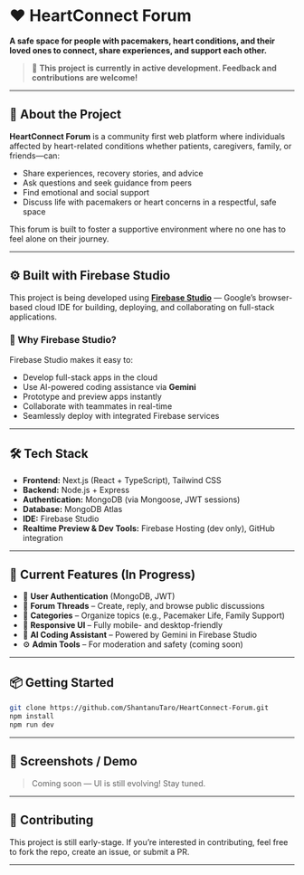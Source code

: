 # ❤️ HeartConnect Forum

**A safe space for people with pacemakers, heart conditions, and their loved ones to connect, share experiences, and support each other.**

> 🚧 **This project is currently in active development. Feedback and contributions are welcome!**

---

## 🧠 About the Project

**HeartConnect Forum** is a community first web platform where individuals affected by heart-related conditions whether patients, caregivers, family, or friends—can:

* Share experiences, recovery stories, and advice
* Ask questions and seek guidance from peers
* Find emotional and social support
* Discuss life with pacemakers or heart concerns in a respectful, safe space

This forum is built to foster a supportive environment where no one has to feel alone on their journey.

---

## ⚙️ Built with Firebase Studio

This project is being developed using **[Firebase Studio](https://firebase.google.com/products/firebase-studio)** — Google’s browser-based cloud IDE for building, deploying, and collaborating on full-stack applications.

### 🌟 Why Firebase Studio?

Firebase Studio makes it easy to:

* Develop full-stack apps in the cloud
* Use AI-powered coding assistance via **Gemini**
* Prototype and preview apps instantly
* Collaborate with teammates in real-time
* Seamlessly deploy with integrated Firebase services

---

## 🛠 Tech Stack

* **Frontend:** Next.js (React + TypeScript), Tailwind CSS
* **Backend:** Node.js + Express
* **Authentication:** MongoDB (via Mongoose, JWT sessions)
* **Database:** MongoDB Atlas
* **IDE:** Firebase Studio
* **Realtime Preview & Dev Tools:** Firebase Hosting (dev only), GitHub integration

---

## 🧪 Current Features (In Progress)

* 🔐 **User Authentication** (MongoDB, JWT)
* 🧵 **Forum Threads** – Create, reply, and browse public discussions
* 📂 **Categories** – Organize topics (e.g., Pacemaker Life, Family Support)
* 📱 **Responsive UI** – Fully mobile- and desktop-friendly
* 🧠 **AI Coding Assistant** – Powered by Gemini in Firebase Studio
* ⚙️ **Admin Tools** – For moderation and safety (coming soon)

---

## 📦 Getting Started

```bash
git clone https://github.com/ShantanuTaro/HeartConnect-Forum.git
npm install
npm run dev
```


---

## 📸 Screenshots / Demo

> Coming soon — UI is still evolving! Stay tuned.

---

## 🤝 Contributing

This project is still early-stage. If you’re interested in contributing, feel free to fork the repo, create an issue, or submit a PR.

---

